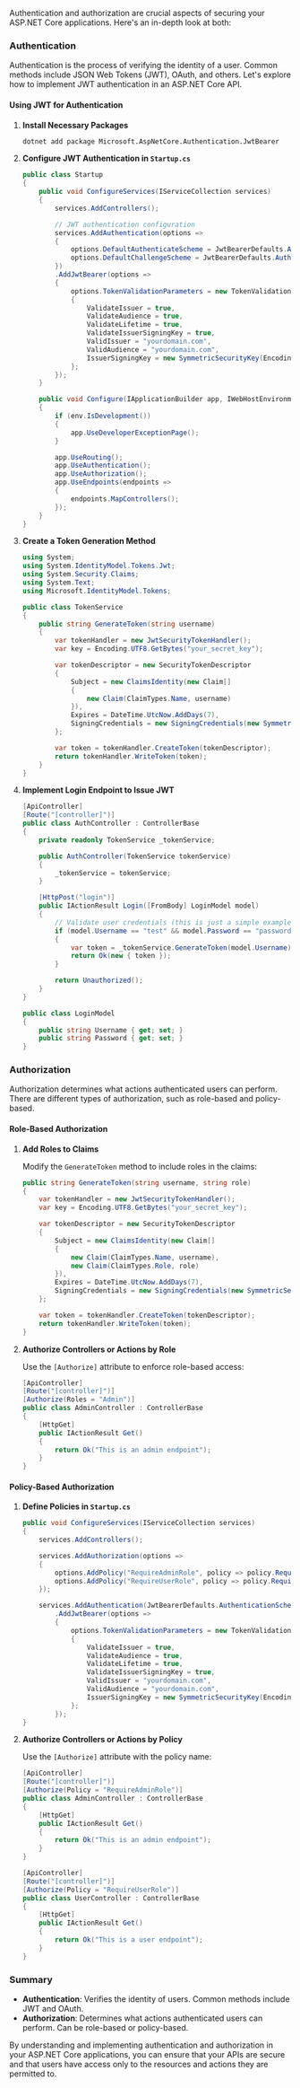 Authentication and authorization are crucial aspects of securing your ASP.NET Core applications. Here's an in-depth look at both:

### Authentication

Authentication is the process of verifying the identity of a user. Common methods include JSON Web Tokens (JWT), OAuth, and others. Let's explore how to implement JWT authentication in an ASP.NET Core API.

#### Using JWT for Authentication

1. **Install Necessary Packages**

   ```bash
   dotnet add package Microsoft.AspNetCore.Authentication.JwtBearer
   ```

2. **Configure JWT Authentication in `Startup.cs`**

   ```csharp
   public class Startup
   {
       public void ConfigureServices(IServiceCollection services)
       {
           services.AddControllers();

           // JWT authentication configuration
           services.AddAuthentication(options =>
           {
               options.DefaultAuthenticateScheme = JwtBearerDefaults.AuthenticationScheme;
               options.DefaultChallengeScheme = JwtBearerDefaults.AuthenticationScheme;
           })
           .AddJwtBearer(options =>
           {
               options.TokenValidationParameters = new TokenValidationParameters
               {
                   ValidateIssuer = true,
                   ValidateAudience = true,
                   ValidateLifetime = true,
                   ValidateIssuerSigningKey = true,
                   ValidIssuer = "yourdomain.com",
                   ValidAudience = "yourdomain.com",
                   IssuerSigningKey = new SymmetricSecurityKey(Encoding.UTF8.GetBytes("your_secret_key"))
               };
           });
       }

       public void Configure(IApplicationBuilder app, IWebHostEnvironment env)
       {
           if (env.IsDevelopment())
           {
               app.UseDeveloperExceptionPage();
           }

           app.UseRouting();
           app.UseAuthentication();
           app.UseAuthorization();
           app.UseEndpoints(endpoints =>
           {
               endpoints.MapControllers();
           });
       }
   }
   ```

3. **Create a Token Generation Method**

   ```csharp
   using System;
   using System.IdentityModel.Tokens.Jwt;
   using System.Security.Claims;
   using System.Text;
   using Microsoft.IdentityModel.Tokens;

   public class TokenService
   {
       public string GenerateToken(string username)
       {
           var tokenHandler = new JwtSecurityTokenHandler();
           var key = Encoding.UTF8.GetBytes("your_secret_key");

           var tokenDescriptor = new SecurityTokenDescriptor
           {
               Subject = new ClaimsIdentity(new Claim[]
               {
                   new Claim(ClaimTypes.Name, username)
               }),
               Expires = DateTime.UtcNow.AddDays(7),
               SigningCredentials = new SigningCredentials(new SymmetricSecurityKey(key), SecurityAlgorithms.HmacSha256Signature)
           };

           var token = tokenHandler.CreateToken(tokenDescriptor);
           return tokenHandler.WriteToken(token);
       }
   }
   ```

4. **Implement Login Endpoint to Issue JWT**

   ```csharp
   [ApiController]
   [Route("[controller]")]
   public class AuthController : ControllerBase
   {
       private readonly TokenService _tokenService;

       public AuthController(TokenService tokenService)
       {
           _tokenService = tokenService;
       }

       [HttpPost("login")]
       public IActionResult Login([FromBody] LoginModel model)
       {
           // Validate user credentials (this is just a simple example)
           if (model.Username == "test" && model.Password == "password")
           {
               var token = _tokenService.GenerateToken(model.Username);
               return Ok(new { token });
           }

           return Unauthorized();
       }
   }

   public class LoginModel
   {
       public string Username { get; set; }
       public string Password { get; set; }
   }
   ```

### Authorization

Authorization determines what actions authenticated users can perform. There are different types of authorization, such as role-based and policy-based.

#### Role-Based Authorization

1. **Add Roles to Claims**

   Modify the `GenerateToken` method to include roles in the claims:

   ```csharp
   public string GenerateToken(string username, string role)
   {
       var tokenHandler = new JwtSecurityTokenHandler();
       var key = Encoding.UTF8.GetBytes("your_secret_key");

       var tokenDescriptor = new SecurityTokenDescriptor
       {
           Subject = new ClaimsIdentity(new Claim[]
           {
               new Claim(ClaimTypes.Name, username),
               new Claim(ClaimTypes.Role, role)
           }),
           Expires = DateTime.UtcNow.AddDays(7),
           SigningCredentials = new SigningCredentials(new SymmetricSecurityKey(key), SecurityAlgorithms.HmacSha256Signature)
       };

       var token = tokenHandler.CreateToken(tokenDescriptor);
       return tokenHandler.WriteToken(token);
   }
   ```

2. **Authorize Controllers or Actions by Role**

   Use the `[Authorize]` attribute to enforce role-based access:

   ```csharp
   [ApiController]
   [Route("[controller]")]
   [Authorize(Roles = "Admin")]
   public class AdminController : ControllerBase
   {
       [HttpGet]
       public IActionResult Get()
       {
           return Ok("This is an admin endpoint");
       }
   }
   ```

#### Policy-Based Authorization

1. **Define Policies in `Startup.cs`**

   ```csharp
   public void ConfigureServices(IServiceCollection services)
   {
       services.AddControllers();

       services.AddAuthorization(options =>
       {
           options.AddPolicy("RequireAdminRole", policy => policy.RequireRole("Admin"));
           options.AddPolicy("RequireUserRole", policy => policy.RequireRole("User"));
       });

       services.AddAuthentication(JwtBearerDefaults.AuthenticationScheme)
           .AddJwtBearer(options =>
           {
               options.TokenValidationParameters = new TokenValidationParameters
               {
                   ValidateIssuer = true,
                   ValidateAudience = true,
                   ValidateLifetime = true,
                   ValidateIssuerSigningKey = true,
                   ValidIssuer = "yourdomain.com",
                   ValidAudience = "yourdomain.com",
                   IssuerSigningKey = new SymmetricSecurityKey(Encoding.UTF8.GetBytes("your_secret_key"))
               };
           });
   }
   ```

2. **Authorize Controllers or Actions by Policy**

   Use the `[Authorize]` attribute with the policy name:

   ```csharp
   [ApiController]
   [Route("[controller]")]
   [Authorize(Policy = "RequireAdminRole")]
   public class AdminController : ControllerBase
   {
       [HttpGet]
       public IActionResult Get()
       {
           return Ok("This is an admin endpoint");
       }
   }

   [ApiController]
   [Route("[controller]")]
   [Authorize(Policy = "RequireUserRole")]
   public class UserController : ControllerBase
   {
       [HttpGet]
       public IActionResult Get()
       {
           return Ok("This is a user endpoint");
       }
   }
   ```

### Summary

- **Authentication**: Verifies the identity of users. Common methods include JWT and OAuth.
- **Authorization**: Determines what actions authenticated users can perform. Can be role-based or policy-based.

By understanding and implementing authentication and authorization in your ASP.NET Core applications, you can ensure that your APIs are secure and that users have access only to the resources and actions they are permitted to.
